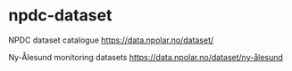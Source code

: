 # npdc-dataset

NPDC dataset catalogue
https://data.npolar.no/dataset/

Ny-Ålesund monitoring datasets
https://data.npolar.no/dataset/ny-ålesund
